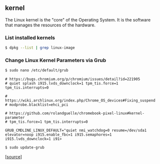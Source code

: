 ## kernel

The Linux kernel is the "core" of the Operating System. It is the software that manages the resources of the hardware.

### List installed kernels

```bash
$ dpkg --list | grep linux-image
```

### Change Linux Kernel Parameters via Grub

```bash
$ sudo nano /etc/default/grub
```

```
# https://bugs.chromium.org/p/chromium/issues/detail?id=221905
# quiet splash i915.lvds_downclock=1 tpm_tis.force=1 tpm_tis.interrupts=0

# https://wiki.archlinux.org/index.php/Chrome_OS_devices#Fixing_suspend
# modprobe.blacklist=ehci_pci

# https://github.com/rolandguelle/chromebook-pixel-linux#kernel-parameter
# tpm_tis.force=1 tpm_tis.interrupts=0

GRUB_CMDLINE_LINUX_DEFAULT="quiet nmi_watchdog=0 resume=/dev/sda1 elevator=noop i915.enable_fbc=1 i915.semaphores=1 i915.lvds_downclock=1 i91>
```

```bash
$ sudo update-grub
```

[[source](https://github.com/bubbathevtog/2013-pixel-archlinux)]
